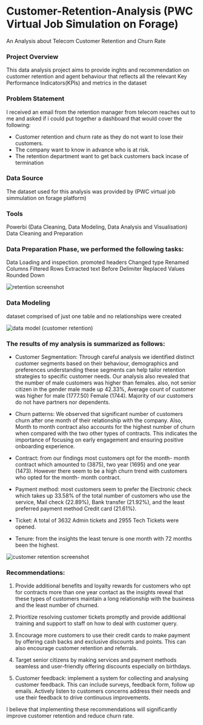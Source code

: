 # Customer-Retention-Analysis (PWC Virtual Job Simulation on Forage)

An Analysis about Telecom Customer Retention and Churn Rate 

### Project Overview
This data analysis project aims to provide inghts and recommendation on customer retention and agent behaviour that reflects all the relevant Key Performance Indicators(KPIs) and metrics in the dataset

### Problem Statement
I received an email from the retention manager from telecom reaches out to me and asked if i could put together a dashboard that would cover the following:

- Customer retention and churn rate as they do not want to lose their customers.
- The company want to know in advance who is at risk.
- The retention department want to get back customers back incase of termination

### Data Source
The dataset used for this analysis was provided by (PWC virtual job simmulation on forage platform)

### Tools
Powerbi (Data Cleaning, Data Modeling, Data Analysis and Visualisation)
Data Cleaning and Preparation

### Data Preparation Phase, we performed the following tasks:

Data Loading and inspection.
promoted headers
Changed type
Renamed Columns
Filtered Rows
Extracted text Before Delimiter
Replaced Values
Rounded Down

![retention screenshot](https://github.com/rakiya30/Customer-Retention-Analysis/assets/154539987/1e2f2ab9-8154-4a59-963e-7d5969aa2d79)

### Data Modeling
dataset comprised of just one table and no relationships were created

![data model (customer retention)](https://github.com/rakiya30/Customer-Retention-Analysis/assets/154539987/16590c4f-7b8d-418d-9610-e730375aee45)


### The results of my analysis is summarized as follows:

- Customer Segmentation: Through careful analysis we identified distinct customer segments
based on their behaviour, demographics and preferences understanding these segments can
help tailor retention strategies to specific customer needs. Our analysis also revealed that
the number of male customers was higher than females. also, not senior citizen in the
gender male made up 42.33%, Average count of customer was higher for male (1777.50)
Female (1744). Majority of our customers do not have partners nor dependents.

- Churn patterns: We observed that significant number of customers churn after one month
of their relationship with the company. Also, Month to month contract also accounts for the
highest number of churn when compared with the two other types of contracts. This
indicates the importance of focusing on early engagement and ensuring positive onboarding
experience.

- Contract: from our findings most customers opt for the month- month contract which
amounted to (3875), two year (1695) and one year (1473). However there seem to be a high
churn trend with customers who opted for the month- month contract.

- Payment method: most customers seem to prefer the Electronic check which takes up
33.58% of the total number of customers who use the service, Mail check (22.89%), Bank
transfer (21.92%), and the least preferred payment method Credit card (21.61%).

- Ticket: A total of 3632 Admin tickets and 2955 Tech Tickets were opened.

- Tenure: from the insights the least tenure is one month with 72 months been the highest.
  
![customer retention screenshot](https://github.com/rakiya30/Customer-Retention-Analysis/assets/154539987/231c5051-2d6a-42e7-9b18-677866127034)

### Recommendations:

1. Provide additional benefits and loyalty rewards for customers who opt for contracts more
than one year contact as the insights reveal that these types of customers maintain a long
relationship with the business and the least number of churned.

2. Prioritize resolving customer tickets promptly and provide additional training and support to
staff on how to deal with customer query.

3. Encourage more customers to use their credit cards to make payment by offering cash backs
and exclusive discounts and points. This can also encourage customer retention and
referrals.

4. Target senior citizens by making services and payment methods seamless and user-friendly
offering discounts especially on birthdays.

5. Customer feedback: implement a system for collecting and analysing customer feedback.
This can include surveys, feedback form, follow up emails. Actively listen to customers
concerns address their needs and use their feedback to drive continuous improvements.

I believe that implementing these recommendations will significantly improve customer retention
and reduce churn rate. 
